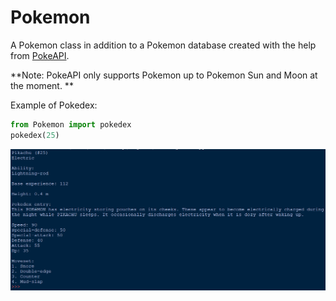 # Pokemon
A Pokemon class in addition to a Pokemon database created with the help from [PokeAPI](https://pokeapi.co/).

**Note: PokeAPI only supports Pokemon up to Pokemon Sun and Moon at the moment. **


Example of Pokedex:

```python
from Pokemon import pokedex
pokedex(25)
```

![Pokedex example](https://github.com/ddmin/pokemon/blob/master/pokedex_screengrab.png)
